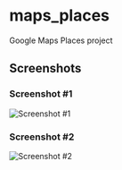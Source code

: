 # maps_places

Google Maps Places project

## Screenshots

### Screenshot #1
![Screenshot #1](./screenshot1.png)


### Screenshot #2
![Screenshot #2](./screenshot2.png)